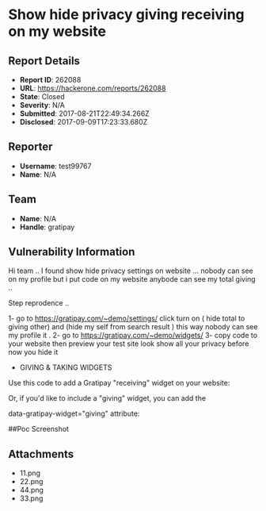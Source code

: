 # Show hide privacy giving receiving on my website 

## Report Details
- **Report ID**: 262088
- **URL**: https://hackerone.com/reports/262088
- **State**: Closed
- **Severity**: N/A
- **Submitted**: 2017-08-21T22:49:34.266Z
- **Disclosed**: 2017-09-09T17:23:33.680Z

## Reporter
- **Username**: test99767
- **Name**: N/A

## Team
- **Name**: N/A
- **Handle**: gratipay

## Vulnerability Information
Hi team ..
I found show hide privacy settings on website ... nobody can see  on my profile but i put code on my website anybode can see my total giving .. 

Step reprodence ..

1- go to https://gratipay.com/~demo/settings/ click turn on (  hide total to giving other) and (hide my self from search result ) this way nobody can see my profile it .
2- go to https://gratipay.com/~demo/widgets/
3- copy code to your website then preview your test site look show all your privacy before now you hide it

* GIVING & TAKING WIDGETS

Use this code to add a Gratipay "receiving" widget on your website:

<script data-gratipay-username="demo"
        src="//grtp.co/v1.js"></script>

Or, if you'd like to include a "giving" widget, you can add the

data-gratipay-widget="giving"
attribute:
<script data-gratipay-username="demo"
        data-gratipay-widget="giving"
        src="//grtp.co/v1.js"></script>


##Poc
 Screenshot 

## Attachments
- 11.png
- 22.png
- 44.png
- 33.png
